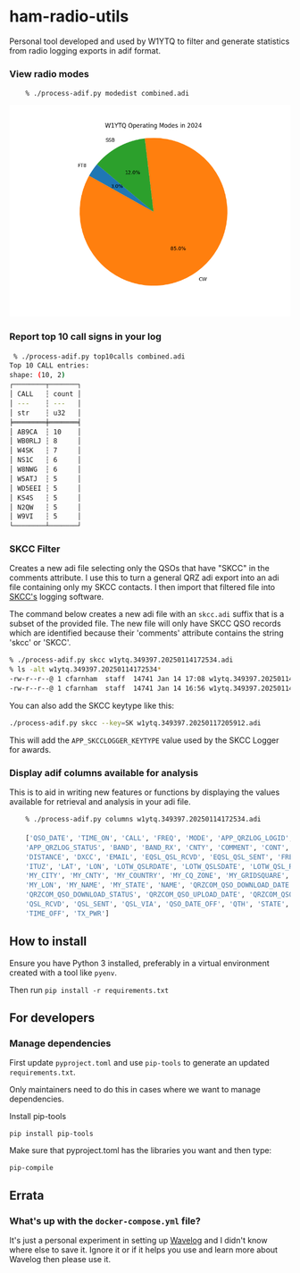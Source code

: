# ham-radio-utils

Personal tool developed and used by W1YTQ to filter and generate statistics from radio logging exports in adif format.

### View radio modes

        % ./process-adif.py modedist combined.adi

![Pie chart showing radio modes](./radio_mode_dist.png)

### Report top 10 call signs in your log

```bash
 % ./process-adif.py top10calls combined.adi
Top 10 CALL entries:
shape: (10, 2)
┌────────┬───────┐
│ CALL   ┆ count │
│ ---    ┆ ---   │
│ str    ┆ u32   │
╞════════╪═══════╡
│ AB9CA  ┆ 10    │
│ WB0RLJ ┆ 8     │
│ W4SK   ┆ 7     │
│ NS1C   ┆ 6     │
│ W8NWG  ┆ 6     │
│ W5ATJ  ┆ 5     │
│ WD5EEI ┆ 5     │
│ KS4S   ┆ 5     │
│ N2QW   ┆ 5     │
│ W9VI   ┆ 5     │
└────────┴───────┘

```

### SKCC Filter

Creates a new adi file selecting only the QSOs that have "SKCC" in the comments attribute. I use this to turn a general
QRZ adi export into an adi file containing only my SKCC contacts. I then import that filtered file into [SKCC's](https://www.skccgroup.com/)
logging software.

The command below creates a new adi file with an `skcc.adi` suffix that is a subset of the provided file. The new file
will only have SKCC QSO records which are identified because their 'comments' attribute contains the string 'skcc' or 'SKCC'.

```bash
% ./process-adif.py skcc w1ytq.349397.20250114172534.adi
% ls -alt w1ytq.349397.20250114172534*
-rw-r--r--@ 1 cfarnham  staff  14741 Jan 14 17:08 w1ytq.349397.20250114172534.skcc.adi
-rw-r--r--@ 1 cfarnham  staff  14741 Jan 14 16:56 w1ytq.349397.20250114172534.adi
```

You can also add the SKCC keytype like this:

```bash
./process-adif.py skcc --key=SK w1ytq.349397.20250117205912.adi
```

This will add the `APP_SKCCLOGGER_KEYTYPE` value used by the SKCC Logger for awards.

### Display adif columns available for analysis

This is to aid in writing new features or functions by displaying the values
available for retrieval and analysis in your adi file.

```bash
    % ./process-adif.py columns w1ytq.349397.20250114172534.adi

    ['QSO_DATE', 'TIME_ON', 'CALL', 'FREQ', 'MODE', 'APP_QRZLOG_LOGID', 'APP_QRZLOG_QSLDATE',
    'APP_QRZLOG_STATUS', 'BAND', 'BAND_RX', 'CNTY', 'COMMENT', 'CONT', 'COUNTRY', 'CQZ',
    'DISTANCE', 'DXCC', 'EMAIL', 'EQSL_QSL_RCVD', 'EQSL_QSL_SENT', 'FREQ_RX', 'GRIDSQUARE',
    'ITUZ', 'LAT', 'LON', 'LOTW_QSLRDATE', 'LOTW_QSLSDATE', 'LOTW_QSL_RCVD', 'LOTW_QSL_SENT',
    'MY_CITY', 'MY_CNTY', 'MY_COUNTRY', 'MY_CQ_ZONE', 'MY_GRIDSQUARE', 'MY_ITU_ZONE', 'MY_LAT',
    'MY_LON', 'MY_NAME', 'MY_STATE', 'NAME', 'QRZCOM_QSO_DOWNLOAD_DATE',
    'QRZCOM_QSO_DOWNLOAD_STATUS', 'QRZCOM_QSO_UPLOAD_DATE', 'QRZCOM_QSO_UPLOAD_STATUS',
    'QSL_RCVD', 'QSL_SENT', 'QSL_VIA', 'QSO_DATE_OFF', 'QTH', 'STATE', 'STATION_CALLSIGN',
    'TIME_OFF', 'TX_PWR']
```

## How to install

Ensure you have Python 3 installed, preferably in a virtual environment created with a tool like `pyenv`.

Then run `pip install -r requirements.txt`

## For developers

### Manage dependencies

First update `pyproject.toml` and use `pip-tools` to generate an updated `requirements.txt`.

Only maintainers need to do this in cases where we want to manage dependencies.

Install pip-tools

    pip install pip-tools

Make sure that pyproject.toml has the libraries you want and then type:

    pip-compile


## Errata

### What's up with the `docker-compose.yml` file?

It's just a personal experiment in setting up [Wavelog](https://github.com/wavelog/wavelog) and I didn't know where else to save it. Ignore it
or if it helps you use and learn more about Wavelog then please use it.
